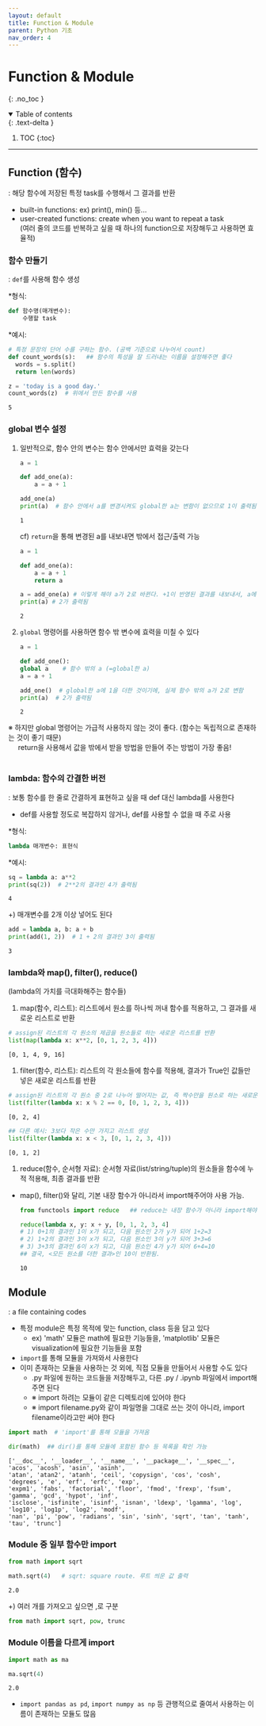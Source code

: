 ```yaml
---
layout: default
title: Function & Module
parent: Python 기초
nav_order: 4
---
```


# Function & Module
{: .no_toc }
<br/>

<details open markdown="block">
  <summary>
    Table of contents
  </summary>
  {: .text-delta }


1. TOC
{:toc}
</details>

---

## Function (함수)
: 해당 함수에 저장된 특정 task를 수행해서 그 결과를 반환
- built-in functions: ex) print(), min() 등...
- user-created functions: create when you want to repeat a task <br/>
    (여러 줄의 코드를 반복하고 싶을 때 하나의 function으로 저장해두고 사용하면 효율적)


### 함수 만들기
: `def`를 사용해 함수 생성

*형식:
```python
def 함수명(매개변수):
    수행할 task
```

*예시:
```python
# 특정 문장의 단어 수를 구하는 함수. (공백 기준으로 나누어서 count)
def count_words(s):   ## 함수의 특성을 잘 드러내는 이름을 설정해주면 좋다
  words = s.split()
  return len(words)

z = 'today is a good day.'
count_words(z)  # 위에서 만든 함수를 사용
```
```
5
```

### global 변수 설정

1. 일반적으로, 함수 안의 변수는 함수 안에서만 효력을 갖는다

    ```python
    a = 1

    def add_one(a):
        a = a + 1

    add_one(a)
    print(a)  # 함수 안에서 a를 변경시켜도 global한 a는 변함이 없으므로 1이 출력됨
    ```
    ```
    1
    ```
    
    cf) `return`을 통해 변경된 a를 내보내면 밖에서 접근/출력 가능
    ```python
    a = 1

    def add_one(a):
        a = a + 1
        return a
    
    a = add_one(a) # 이렇게 해야 a가 2로 바뀐다. +1이 반영된 결과를 내보내서, a에 값으로 넣어주는 것.
    print(a) # 2가 출력됨 
    ```
    ```
    2
    ```

1. `global` 명령어를 사용하면 함수 밖 변수에 효력을 미칠 수 있다

    ```python
    a = 1

    def add_one():
    global a    # 함수 밖의 a (=global한 a) 
    a = a + 1

    add_one()  # global한 a에 1을 더한 것이기에, 실제 함수 밖의 a가 2로 변함
    print(a)  # 2가 출력됨 
    ```
    ```
    2
    ```

※ 하지만 global 명령어는 가급적 사용하지 않는 것이 좋다. (함수는 독립적으로 존재하는 것이 좋기 때문)  
&nbsp;&nbsp;&nbsp;&nbsp; return을 사용해서 값을 밖에서 받을 방법을 만들어 주는 방법이 가장 좋음!
<br/><br/>


### lambda: 함수의 간결한 버전
: 보통 함수를 한 줄로 간결하게 표현하고 싶을 때 def 대신 lambda를 사용한다
- def를 사용할 정도로 복잡하지 않거나, def를 사용할 수 없을 때 주로 사용

*형식:
```python
lambda 매개변수: 표현식
```

*예시:
```python
sq = lambda a: a**2
print(sq(2))  # 2**2의 결과인 4가 출력됨
```
```
4
```
+) 매개변수를 2개 이상 넣어도 된다
```python
add = lambda a, b: a + b
print(add(1, 2))  # 1 + 2의 결과인 3이 출력됨
```
```
3
```

### lambda와 map(), filter(), reduce()
(lambda의 가치를 극대화해주는 함수들)

1. map(함수, 리스트): 리스트에서 원소를 하나씩 꺼내 함수를 적용하고, 그 결과를 새로운 리스트로 반환
```python
# assign된 리스트의 각 원소의 제곱을 원소들로 하는 새로운 리스트를 반환
list(map(lambda x: x**2, [0, 1, 2, 3, 4]))  
```
```
[0, 1, 4, 9, 16]
```

1. filter(함수, 리스트): 리스트의 각 원소들에 함수를 적용해, 결과가 True인 값들만 넣은 새로운 리스트를 반환
```python
# assign된 리스트의 각 원소 중 2로 나누어 떨어지는 값, 즉 짝수만을 원소로 하는 새로운 리스트를 생성
list(filter(lambda x: x % 2 == 0, [0, 1, 2, 3, 4]))
```
```
[0, 2, 4]
```
```python
## 다른 예시: 3보다 작은 수만 가지고 리스트 생성
list(filter(lambda x: x < 3, [0, 1, 2, 3, 4])) 
```
```
[0, 1, 2]
```

1. reduce(함수, 순서형 자료): 순서형 자료(list/string/tuple)의 원소들을 함수에 누적 적용해, 최종 결과를 반환
- map(), filter()와 달리, 기본 내장 함수가 아니라서 import해주어야 사용 가능.

    ```python
    from functools import reduce   ## reduce는 내장 함수가 아니라 import해야 함

    reduce(lambda x, y: x + y, [0, 1, 2, 3, 4] 
    # 1) 0+1의 결과인 1이 x가 되고, 다음 원소인 2가 y가 되어 1+2=3
    # 2) 1+2의 결과인 3이 x가 되고, 다음 원소인 3이 y가 되어 3+3=6
    # 3) 3+3의 결과인 6이 x가 되고, 다음 원소인 4가 y가 되어 6+4=10
    ## 결국, <모든 원소를 더한 결과>인 10이 반환됨.
    ```
    ```
    10
    ```



## Module
: a file containing codes
- 특정 module은 특정 목적에 맞는 function, class 등을 담고 있다
    - ex) 'math' 모듈은 math에 필요한 기능들을, 'matplotlib' 모듈은 visualization에 필요한 기능들을 포함
- `import`를 통해 모듈을 가져와서 사용한다
- 이미 존재하는 모듈을 사용하는 것 외에, 직접 모듈을 만들어서 사용할 수도 있다
    - .py 파일에 원하는 코드들을 저장해두고, 다른 .py / .ipynb 파일에서 import해주면 된다
    - ※ import 하려는 모듈이 같은 디렉토리에 있어야 한다
    - ※ import filename.py와 같이 파일명을 그대로 쓰는 것이 아니라, import filename이라고만 써야 한다


```python
import math  # 'import'를 통해 모듈을 가져옴

dir(math)  ## dir()를 통해 모듈에 포함된 함수 등 목록을 확인 가능
```
```
['__doc__', '__loader__', '__name__', '__package__', '__spec__', 'acos', 'acosh', 'asin', 'asinh',
'atan', 'atan2', 'atanh', 'ceil', 'copysign', 'cos', 'cosh', 'degrees', 'e', 'erf', 'erfc', 'exp', 
'expm1', 'fabs', 'factorial', 'floor', 'fmod', 'frexp', 'fsum', 'gamma', 'gcd', 'hypot', 'inf', 
'isclose', 'isfinite', 'isinf', 'isnan', 'ldexp', 'lgamma', 'log', 'log10', 'log1p', 'log2', 'modf', 
'nan', 'pi', 'pow', 'radians', 'sin', 'sinh', 'sqrt', 'tan', 'tanh', 'tau', 'trunc']
```

### Module 중 일부 함수만 import
```python
from math import sqrt

math.sqrt(4)   # sqrt: square route. 루트 씌운 값 출력
```
```
2.0
```
+) 여러 개를 가져오고 싶으면 ,로 구분
```python
from math import sqrt, pow, trunc
```

### Module 이름을 다르게 import
```python
import math as ma

ma.sqrt(4)
```
```
2.0
```
- `import pandas as pd`, `import numpy as np` 등 관행적으로 줄여서 사용하는 이름이 존재하는 모듈도 많음

